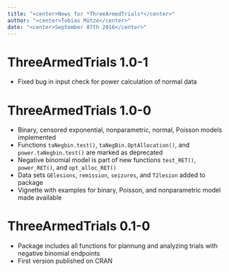 ```yaml
---
title: "<center>News for *ThreeArmedTrials*</center>"
author: "<center>Tobias Mütze</center>"
date: "<center>September 07th 2016</center>"
---
```


# ThreeArmedTrials 1.0-1
* Fixed bug in input check for power calculation of normal data

# ThreeArmedTrials 1.0-0

* Binary, censored exponential, nonparametric, normal, Poisson models implemented
* Functions `taNegbin.test()`, `taNegBin.OptAllocation()`, and `power.taNegbin.test()` are marked as deprecated
* Negative binomial model is part of new functions `test_RET()`, `power_RET()`, and `opt_alloc_RET()`
* Data sets `GElesions`, `remission`, `seizures`, and `T2lesion` added to package
* Vignette with examples for binary, Poisson, and nonparametric model made available

# ThreeArmedTrials 0.1-0

* Package includes all functions for plannung and analyzing trials with negative binomial endpoints
* First version published on CRAN


